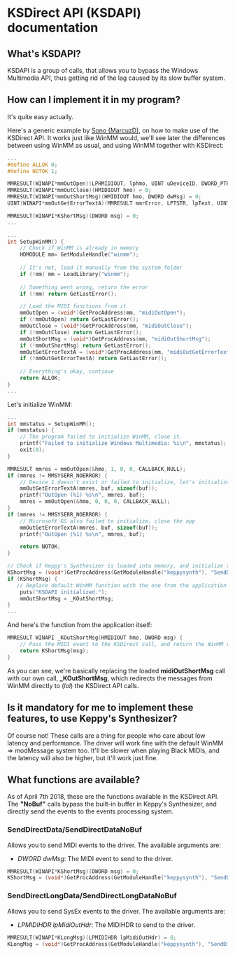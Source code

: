 # KSDirect API (KSDAPI) documentation
## What's KSDAPI?
KSDAPI is a group of calls, that allows you to bypass the Windows Multimedia API, thus getting rid of the lag caused by its slow buffer system.

## How can I implement it in my program?
It's quite easy actually.

Here's a generic example by [Sono (MarcuzD)](https://github.com/MarcuzD), on how to make use of the KSDirect API.
It works just like WinMM would, we'll see later the differences between using WinMM as usual, and using WinMM together with KSDirect:
```c
...
#define ALLOK 0;
#define NOTOK 1;

MMRESULT(WINAPI*mmOutOpen)(LPHMIDIOUT, lphmo, UINT uDeviceID, DWORD_PTR dwCallback, DWORD_PTR dwCallbackInstance, DWORD dwFlags) = 0;
MMRESULT(WINAPI*mmOutClose)(HMIDIOUT hmo) = 0;
MMRESULT(WINAPI*mmOutShortMsg)(HMIDIOUT hmo, DWORD dwMsg) = 0;
UINT(WINAPI*mmOutGetErrorTextA)(MMRESULT mmrError, LPTSTR, lpText, UINT cchText) = 0;

MMRESULT(WINAPI*KShortMsg)(DWORD msg) = 0;
...

...
int SetupWinMM() {
    // Check if WinMM is already in memory
    HDMODULE mm= GetModuleHandle("winmm");
    
    // It's not, load it manually from the system folder
    if (!mm) mm = LoadLibrary("winmm");
    
    // Something went wrong, return the error
    if (!mm) return GetLastError();

    // Load the MIDI functions from it
    mmOutOpen = (void*)GetProcAddress(mm, "midiOutOpen");
    if (!mmOutOpen) return GetLastError();
    mmOutClose = (void*)GetProcAddress(mm, "midiOutClose");
    if (!mmOutClose) return GetLastError();
    mmOutShortMsg = (void*)GetProcAddress(mm, "midiOutShortMsg");
    if (!mmOutShortMsg) return GetLastError();
    mmOutGetErrorTextA = (void*)GetProcAddress(mm, "midiOutGetErrorTextA");
    if (!mmOutGetErrorTextA) return GetLastError();
    
    // Everything's okay, continue
    return ALLOK;
}
...
```

Let's initialize WinMM:
```c
...
int mmstatus = SetupWinMM();
if (mmstatus) {
    // The program failed to initialize WinMM, close it.
    printf("Failed to initialize Windows Multimedia: %i\n", mmstatus);
    exit(0);
}

MMRESULT mmres = mmOutOpen(&hmo, 1, 0, 0, CALLBACK_NULL);
if (mmres != MMSYSERR_NOERROR) {
    // Device 1 doesn't exist or failed to initialize, let's initialize Microsoft GS instead
    mmOutGetErrorTextA(mmres, buf, sizeof(buf));
    printf("OutOpen (%1) %s\n", mmres, buf);
    mmres = mmOutOpen(&hmo, 0, 0, 0, CALLBACK_NULL);
}
if (mmres != MMSYSERR_NOERROR) {
    // Microsoft GS also failed to initialize, close the app
    mmOutGetErrorTextA(mmres, buf, sizeof(buf));
    printf("OutOpen (%1) %s\n", mmres, buf);

    return NOTOK; 
}

// Check if Keppy's Synthesizer is loaded into memory, and initialize the KSDirect calls
KShortMsg = (void*)GetProcAddress(GetModuleHandle("keppysynth"), "SendDirectData");
if (KShortMsg) {
   // Replace default WinMM function with the one from the application itself
    puts("KSDAPI initialized.");
    mmOutShortMsg = _KOutShortMsg;
}
...
```

And here's the function from the application itself:
```c
MMRESULT WINAPI _KOutShortMsg(HMIDIOUT hmo, DWORD msg) {
    // Pass the MIDI event to the KSDirect call, and return the WinMM result
    return KShortMsg(msg);
}
```

As you can see, we're basically replacing the loaded **midiOutShortMsg** call with our own call, **_KOutShortMsg**, which redirects the messages from WinMM directly to (*lol*) the KSDirect API calls.

## Is it mandatory for me to implement these features, to use Keppy's Synthesizer?
Of course not! These calls are a thing for people who care about low latency and performance.
The driver will work fine with the default WinMM => modMessage system too.
It'll be slower when playing Black MIDIs, and the latency will also be higher, but it'll work just fine.

## What functions are available?
As of April 7th 2018, these are the functions available in the KSDirect API.
The **"NoBuf"** calls bypass the built-in buffer in Keppy's Synthesizer, and directly send the events to the events processing system.
### **SendDirectData/SendDirectDataNoBuf**
Allows you to send MIDI events to the driver. The available arguments are:

- *DWORD dwMsg*: The MIDI event to send to the driver.
```c
MMRESULT(WINAPI*KShortMsg)(DWORD msg) = 0;
KShortMsg = (void*)GetProcAddress(GetModuleHandle("keppysynth"), "SendDirectData"); // Or SendDirectDataNoBuf
```
### **SendDirectLongData/SendDirectLongDataNoBuf**
Allows you to send SysEx events to the driver. The available arguments are:

- *LPMIDIHDR lpMidiOutHdr*: The MIDIHDR to send to the driver.
```c
MMRESULT(WINAPI*KLongMsg)(LPMIDIHDR lpMidiOutHdr) = 0;
KLongMsg = (void*)GetProcAddress(GetModuleHandle("keppysynth"), "SendDirectLongData"); // Or SendDirectLongDataNoBuf
```